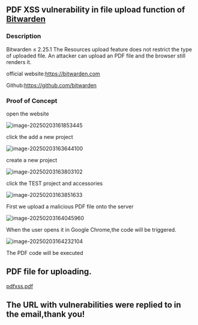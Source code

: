 ## PDF XSS vulnerability in file upload function of  [Bitwarden](https://github.com/bitwarden)

### Description

Bitwarden ≤ 2.25.1  The Resources upload feature does not restrict the type of uploaded file. An attacker can upload an PDF file and the browser still renders it.

official website:https://bitwarden.com

Github:https://github.com/bitwarden

### Proof of Concept

open the website

![image-20250203161853445](https://xu17-1326239041.cos.ap-guangzhou.myqcloud.com/xu17/202502031618650.png)



click the add a new project

![image-20250203163644100](https://xu17-1326239041.cos.ap-guangzhou.myqcloud.com/xu17/202502031636287.png)

create a new project

![image-20250203163803102](https://xu17-1326239041.cos.ap-guangzhou.myqcloud.com/xu17/202502031638296.png)



click the TEST project and accessories

![image-20250203163851633](https://xu17-1326239041.cos.ap-guangzhou.myqcloud.com/xu17/202502031638772.png)

First we upload a malicious PDF file onto the server

![image-20250203164045960](https://xu17-1326239041.cos.ap-guangzhou.myqcloud.com/xu17/202502031640155.png)

When the user opens it in Google Chrome,the code will be triggered.

![image-20250203164232104](https://xu17-1326239041.cos.ap-guangzhou.myqcloud.com/xu17/202502031642255.png)

The PDF code will be executed

## PDF file for uploading.

[pdfxss.pdf](https://github.com/YZS17/CVE/blob/main/pdfxss.pdf)

## The URL with vulnerabilities were replied to in the email,thank you!